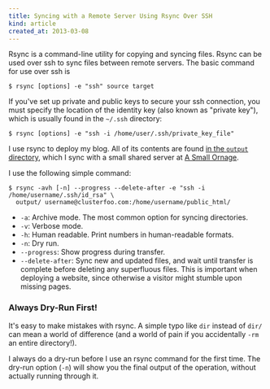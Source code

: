 ```yaml
---
title: Syncing with a Remote Server Using Rsync Over SSH
kind: article
created_at: 2013-03-08
---
```

<!-- _. -->

Rsync is a command-line utility for copying and syncing files. Rsync can be 
used over ssh to sync files between remote servers. The basic command
for use over ssh is

    $ rsync [options] -e "ssh" source target

If you've set up private and public keys to secure your ssh connection, you must 
specify the location of the identity key (also known as "private key"), which 
is usually found in the `~/.ssh` directory:

    $ rsync [options] -e "ssh -i /home/user/.ssh/private_key_file"

I use rsync to deploy my blog. All of its contents are found [in the `output`
directory](http://github.com/clusterfoo/clusterfoo-dot-com), which I sync with
a small shared server at [A Small Ornage](http://asmallorange.com). 

I use the following simple command:

~~~
$ rsync -avh [-n] --progress --delete-after -e "ssh -i /home/username/.ssh/id_rsa" \
  output/ username@clusterfoo.com:/home/username/public_html/
~~~

* `-a`: Archive mode. The most common option for syncing directories.
* `-v`: Verbose mode.
* `-h`: Human readable. Print numbers in human-readable formats.
* `-n`: Dry run.
* `--progress`: Show progress during transfer.
* `--delete-after`: Sync new and updated files, and wait until transfer is 
complete before deleting any superfluous files. This is important when deploying
a website, since otherwise a visitor might stumble upon missing pages.

### Always Dry-Run First!

It's easy to make mistakes with rsync. A simple typo like `dir` instead of 
`dir/` can mean a world of difference (and a world of pain if you accidentally 
`-rm` an entire directory!).

I always do a dry-run before I use an rsync command for the first time. The 
dry-run option (`-n`) will show you the final output of the operation, 
without actually running through it.

